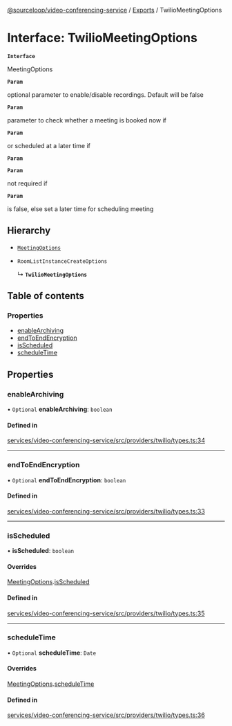 [@sourceloop/video-conferencing-service](../README.md) / [Exports](../modules.md) / TwilioMeetingOptions

# Interface: TwilioMeetingOptions

**`Interface`**

MeetingOptions

**`Param`**

optional parameter to enable/disable recordings. Default will be false

**`Param`**

parameter to check whether a meeting is booked now if

**`Param`**

or scheduled at a later time if

**`Param`**

**`Param`**

not required if

**`Param`**

is false,
 else set a later time for scheduling meeting

## Hierarchy

- [`MeetingOptions`](MeetingOptions.md)

- `RoomListInstanceCreateOptions`

  ↳ **`TwilioMeetingOptions`**

## Table of contents

### Properties

- [enableArchiving](TwilioMeetingOptions.md#enablearchiving)
- [endToEndEncryption](TwilioMeetingOptions.md#endtoendencryption)
- [isScheduled](TwilioMeetingOptions.md#isscheduled)
- [scheduleTime](TwilioMeetingOptions.md#scheduletime)

## Properties

### enableArchiving

• `Optional` **enableArchiving**: `boolean`

#### Defined in

[services/video-conferencing-service/src/providers/twilio/types.ts:34](https://github.com/sourcefuse/loopback4-microservice-catalog/blob/a84fe677/services/video-conferencing-service/src/providers/twilio/types.ts#L34)

___

### endToEndEncryption

• `Optional` **endToEndEncryption**: `boolean`

#### Defined in

[services/video-conferencing-service/src/providers/twilio/types.ts:33](https://github.com/sourcefuse/loopback4-microservice-catalog/blob/a84fe677/services/video-conferencing-service/src/providers/twilio/types.ts#L33)

___

### isScheduled

• **isScheduled**: `boolean`

#### Overrides

[MeetingOptions](MeetingOptions.md).[isScheduled](MeetingOptions.md#isscheduled)

#### Defined in

[services/video-conferencing-service/src/providers/twilio/types.ts:35](https://github.com/sourcefuse/loopback4-microservice-catalog/blob/a84fe677/services/video-conferencing-service/src/providers/twilio/types.ts#L35)

___

### scheduleTime

• `Optional` **scheduleTime**: `Date`

#### Overrides

[MeetingOptions](MeetingOptions.md).[scheduleTime](MeetingOptions.md#scheduletime)

#### Defined in

[services/video-conferencing-service/src/providers/twilio/types.ts:36](https://github.com/sourcefuse/loopback4-microservice-catalog/blob/a84fe677/services/video-conferencing-service/src/providers/twilio/types.ts#L36)
